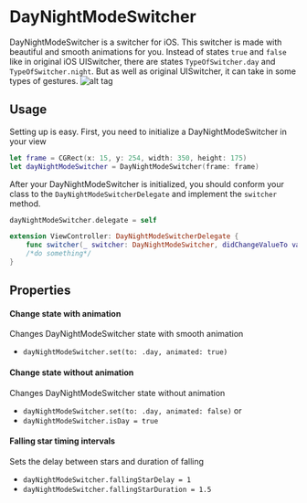 # DayNightModeSwitcher
DayNightModeSwitcher is a switcher for iOS. This switcher is made with beautiful and smooth animations for you. Instead of states `true` and `false` like in original iOS UISwitcher, there are states `TypeOfSwitcher.day` and `TypeOfSwitcher.night`. But as well as original UISwitcher, it can take in some types of gestures.
![alt tag](https://github.com/madoffox/DayNightModeSwitcher/blob/master/ScreenRecording_04-25-2018%2018:20.gif)
## Usage

Setting up is easy. First, you need to initialize a DayNightModeSwitcher in your view
```swift
let frame = CGRect(x: 15, y: 254, width: 350, height: 175)
let dayNightModeSwitcher = DayNightModeSwitcher(frame: frame)
```

After your DayNightModeSwitcher is initialized, you should conform your class to the `DayNightModeSwitcherDelegate` and implement the `switcher` method.

```swift
dayNightModeSwitcher.delegate = self

extension ViewController: DayNightModeSwitcherDelegate {
    func switcher(_ switcher: DayNightModeSwitcher, didChangeValueTo value: TypeOfSwitcher) {
    /*do something*/
}
```

## Properties

#### Change state with animation
Changes DayNightModeSwitcher state with smooth animation
- `dayNightModeSwitcher.set(to: .day, animated: true)`


#### Change state without animation
Changes DayNightModeSwitcher state without animation
- `dayNightModeSwitcher.set(to: .day, animated: false)`
or
- `dayNightModeSwitcher.isDay = true`

#### Falling star timing intervals
Sets the delay between stars and duration of falling
- `dayNightModeSwitcher.fallingStarDelay = 1`
- `dayNightModeSwitcher.fallingStarDuration = 1.5`
